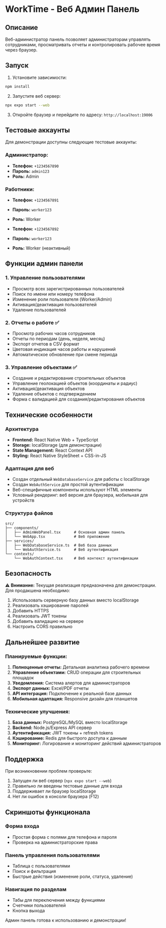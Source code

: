 # WorkTime - Веб Админ Панель

## Описание

Веб-администратор панель позволяет администраторам управлять сотрудниками, просматривать отчеты и контролировать рабочее время через браузер.

## Запуск

1. Установите зависимости:
```bash
npm install
```

2. Запустите веб сервер:
```bash
npx expo start --web
```

3. Откройте браузер и перейдите по адресу: `http://localhost:19006`

## Тестовые аккаунты

Для демонстрации доступны следующие тестовые аккаунты:

### Администратор:
- **Телефон:** `+1234567890`
- **Пароль:** `admin123`
- **Роль:** Admin

### Работники:
- **Телефон:** `+1234567891`
- **Пароль:** `worker123`
- **Роль:** Worker

- **Телефон:** `+1234567892`
- **Пароль:** `worker123`
- **Роль:** Worker (неактивный)

## Функции админ панели

### 1. Управление пользователями
- Просмотр всех зарегистрированных пользователей
- Поиск по имени или номеру телефона
- Изменение роли пользователя (Worker/Admin)
- Активация/деактивация пользователей
- Удаление пользователей

### 2. Отчеты о работе ✅
- Просмотр рабочих часов сотрудников
- Отчеты по периодам (день, неделя, месяц)
- Экспорт отчетов в CSV формат
- Цветовая индикация часов работы и нарушений
- Автоматическое обновление при смене периода

### 3. Управление объектами ✅
- Создание и редактирование строительных объектов
- Управление геолокацией объектов (координаты и радиус)
- Активация/деактивация объектов
- Удаление объектов с подтверждением
- Форма с валидацией для создания/редактирования объектов

## Технические особенности

### Архитектура
- **Frontend:** React Native Web + TypeScript
- **Storage:** localStorage (для демонстрации)
- **State Management:** React Context API
- **Styling:** React Native StyleSheet + CSS-in-JS

### Адаптация для веб
- Создан отдельный `WebDatabaseService` для работы с localStorage
- Создан `WebAuthService` для простой аутентификации
- Веб-специфичные компоненты используют HTML элементы
- Условный рендеринг: веб версия для браузера, мобильная для устройств

### Структура файлов
```
src/
├── components/
│   ├── AdminWebPanel.tsx      # Основная админ панель
│   └── WebApp.tsx             # Веб приложение
├── services/
│   ├── WebDatabaseService.ts  # Веб база данных
│   └── WebAuthService.ts      # Веб аутентификация
└── contexts/
    └── WebAuthContext.tsx     # Веб контекст аутентификации
```

## Безопасность

⚠️ **Внимание:** Текущая реализация предназначена для демонстрации. Для продакшена необходимо:

1. Использовать серверную базу данных вместо localStorage
2. Реализовать хэширование паролей
3. Добавить HTTPS
4. Реализовать JWT токены
5. Добавить валидацию на сервере
6. Настроить CORS правильно

## Дальнейшее развитие

### Планируемые функции:
1. **Полноценные отчеты:** Детальная аналитика рабочего времени
2. **Управление объектами:** CRUD операции для строительных площадок
3. **Уведомления:** Система алертов для администраторов
4. **Экспорт данных:** Excel/PDF отчеты
5. **API интеграция:** Подключение к реальной базе данных
6. **Мобильная адаптация:** Responsive дизайн для планшетов

### Технические улучшения:
1. **База данных:** PostgreSQL/MySQL вместо localStorage
2. **Backend:** Node.js/Express API сервер
3. **Аутентификация:** JWT токены + refresh tokens
4. **Кэширование:** Redis для быстрого доступа к данным
5. **Мониторинг:** Логирование и мониторинг действий администраторов

## Поддержка

При возникновении проблем проверьте:
1. Запущен ли веб сервер (`npx expo start --web`)
2. Правильно ли введены тестовые данные для входа
3. Поддерживает ли браузер localStorage
4. Нет ли ошибок в консоли браузера (F12)

## Скриншоты функционала

### Форма входа
- Простая форма с полями для телефона и пароля
- Проверка на администраторские права

### Панель управления пользователями
- Таблица с пользователями
- Поиск и фильтрация
- Быстрые действия (изменение роли, статуса, удаление)

### Навигация по разделам
- Табы для переключения между функциями
- Счетчики пользователей
- Кнопка выхода

Админ панель готова к использованию и демонстрации! 